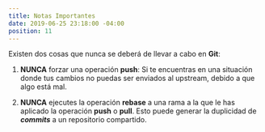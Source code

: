 ```yaml
---
title: Notas Importantes
date: 2019-06-25 23:18:00 -04:00
position: 11
---
```


Existen dos cosas que nunca se deberá de llevar a cabo en **Git**:

1. **NUNCA** forzar una operación **push**: Si te encuentras en una situación donde tus cambios no puedas ser enviados al upstream, debido a que algo está mal.

2. **NUNCA** ejecutes la operación **rebase** a una rama a la que le has aplicado la operación **push** o **pull**. Esto puede generar la duplicidad de **_commits_** a un repositorio compartido.
